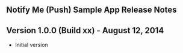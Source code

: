 Notify Me (Push) Sample App Release Notes
---

## Version 1.0.0 (Build xx) - August 12, 2014
- Initial version
